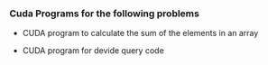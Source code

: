 
### Cuda Programs for the following problems

* CUDA program to calculate the sum of the elements in an array

* CUDA program for devide query code
